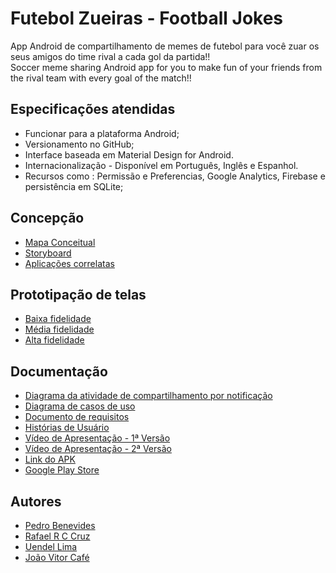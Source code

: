 # Futebol Zueiras - Football Jokes

App Android de compartilhamento de memes de futebol para você zuar os seus amigos do time rival a cada gol da partida!!
<br/>
Soccer meme sharing Android app for you to make fun of your friends from the rival team with every goal of the match!!

## Especificações atendidas
* Funcionar para a plataforma Android;
* Versionamento no GitHub;
* Interface baseada em Material Design for Android. 
* Internacionalização - Disponível em Português, Inglês e Espanhol. 
* Recursos como : Permissão e Preferencias, Google Analytics, Firebase e persistência em SQLite;

## Concepção
* [Mapa Conceitual](https://imgur.com/a/VPmzP5f)
* [Storyboard](https://imgur.com/a/Fesjogy)
* [Aplicações correlatas](https://docs.google.com/presentation/d/1RelRTW49piNB7Ez75spy0gGRn96I3R6eQpXUIHVjg4Y/edit#slide=id.p)

## Prototipação de telas
* [Baixa fidelidade](https://docs.google.com/presentation/d/1yKzLrIjuqvYgi8Ny8LrA5lF0C0VGeMYnWVSjTcH8eRI/edit#slide=id.p)
* [Média fidelidade](https://www.figma.com/file/V75tTw6nX9sU5byttcgZBi/Mediun-Fidelity-Prototype?type=design&node-id=0-1&t=qOqQ3x6Gk41JujMU-0)
* [Alta fidelidade](https://www.figma.com/file/c8Plk8EITzjY2Ok69dM86M/FUTEBOL-ZUERAS?type=design&node-id=0-1&t=FWalZ2MI8oLs9fBa-0)

## Documentação
* [Diagrama da atividade de compartilhamento por notificação](https://drive.google.com/file/d/1e_Ju4j1v9hsSua_z_enNcM5pS77eMgIz/view?usp=sharing)
* [Diagrama de casos de uso](https://drive.google.com/file/d/15PdondUtbGj40jnbhlsGDkOoIQm4m910/view?usp=sharing)
* [Documento de requisitos](https://docs.google.com/document/d/1FZLLL1sCV2t2WJxkls6SG9Fuvc4Y_QB6A2oi8dETwjM/edit?usp=sharing)
* [Histórias de Usuário](https://docs.google.com/document/d/1NfhzY0O-PYcWzn9kDnYcIbww3EWNI-AeV6ZrTfeWxvE/edit?usp=sharing)
* [Vídeo de Apresentação - 1ª Versão](https://youtu.be/lE5SZxY7W0Y)
* [Vídeo de Apresentação - 2ª Versão](https://youtu.be/bGa-NTGsvb8)
* [Link do APK](https://drive.google.com/drive/folders/10iEKt7_sW8TcbsQi9TTwLmZqcHCjRHAD?usp=sharing)
* [Google Play Store](https://play.google.com/store/apps/details?id=com.omnicoffee.futebolzueiras)

## Autores
* [Pedro Benevides](https://github.com/Pedro-Benevides)
* [Rafael R C Cruz](https://github.com/ookamyabyss)
* [Uendel Lima](https://github.com/unleed-l)
* [João Vitor Café](https://github.com/JoaoVitorCafe)
